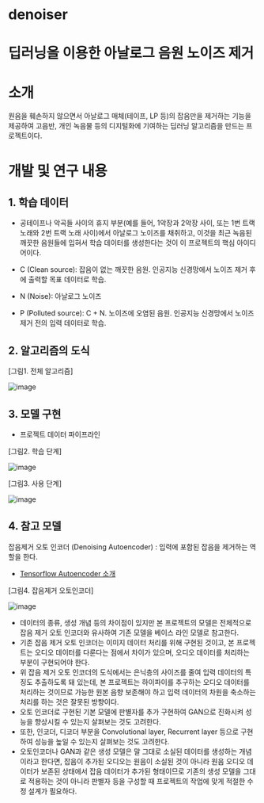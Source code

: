 # denoiser

딥러닝을 이용한 아날로그 음원 노이즈 제거
===


# 소개 

원음을 훼손하지 않으면서 아날로그 매체(테이프, LP 등)의 잡음만을 제거하는 기능을 제공하여 고음반, 개인 녹음물 등의 디지털화에 기여하는 딥러닝 알고리즘을 만드는 프로젝트이다.


# 개발 및 연구 내용

## 1. 학습 데이터 

- 공테이프나 악곡들 사이의 휴지 부분(예를 들어, 1악장과 2악장 사이, 또는 1번 트랙 노래와 2번 트랙 노래 사이)에서 아날로그 노이즈를 채취하고, 이것을 최근 녹음된 깨끗한 음원들에 입혀서 학습 데이터를 생성한다는 것이 이 프로젝트의 핵심 아이디어이다.

- C (Clean source): 잡음이 없는 깨끗한 음원. 인공지능 신경망에서 노이즈 제거 후에 출력할 목표 데이터로 학습.

- N (Noise): 아날로그 노이즈

- P (Polluted source): C + N. 노이즈에 오염된 음원. 인공지능 신경망에서 노이즈 제거 전의 입력 데이터로 학습.


## 2. 알고리즘의 도식

[그림1. 전체 알고리즘]

![image](https://user-images.githubusercontent.com/97973845/150456920-54b0346d-851a-4558-a581-8415325fd1c6.png)

## 3. 모델 구현

- 프로젝트 데이터 파이프라인

[그림2. 학습 단계]

![image](https://user-images.githubusercontent.com/97973845/150456959-1159f86a-f60f-45f0-8f7a-252c969bc525.png)

[그림3. 사용 단계]

![image](https://user-images.githubusercontent.com/97973845/150456979-cc31a41b-2978-428b-8169-b44173d6d9f1.png)

## 4. 참고 모델 

잡음제거 오토 인코더 (Denoising Autoencoder) : 입력에 포함된 잡음을 제거하는 역할을 한다. 

- [Tensorflow Autoencoder 소개](https://www.tensorflow.org/tutorials/generative/autoencoder?hl=ko)

[그림4. 잡음제거 오토인코더]

![image](https://user-images.githubusercontent.com/97973845/150471884-164a1bae-a392-4873-8fae-827321408971.png)

- 데이터의 종류, 생성 개념 등의 차이점이 있지만 본 프로젝트의 모델은 전체적으로 잡음 제거 오토 인코더와 유사하여 기존 모델을 베이스 라인 모델로 참고한다.
- 기존 잡음 제거 오토 인코더는 이미지 데이터 처리를 위해 구현된 것이고, 본 프로젝트는 오디오 데이터를 다룬다는 점에서 차이가 있으며, 오디오 데이터를 처리하는 부분이 구현되어야 한다.
- 위 잡음 제거 오토 인코더의 도식에서는 은닉층의 사이즈를 줄여 입력 데이터의 특징도 추출하도록 돼 있는데, 본 프로젝트는 하이파이를 추구하는 오디오 데이터를 처리하는 것이므로 가능한 원본 음향 보존해야 하고 입력 데이터의 차원을 축소하는 처리를 하는 것은 잘못된 방향이다.
- 오토 인코더로 구현된 기본 모델에 판별자를 추가 구현하여 GAN으로 진화시켜 성능을 향상시킬 수 있는지 살펴보는 것도 고려한다.
- 또한, 인코더, 디코더 부분을 Convolutional layer, Recurrent layer 등으로 구현하여 성능을 높일 수 있는지 살펴보는 것도 고려한다.
- 오토인코더나 GAN과 같은 생성 모델은 말 그대로 소실된 데이터를 생성하는 개념이라고 한다면, 잡음이 추가된 오디오는 원음이 소실된 것이 아니라 원음 오디오 데이터가 보존된 상태에서 잡음 데이터가 추가된 형태이므로 기존의 생성 모델을 그대로 적용하는 것이 아니라 판별자 등을 구성할 때 프로젝트의 작업에 맞게 적절한 수정 설계가 필요하다.


